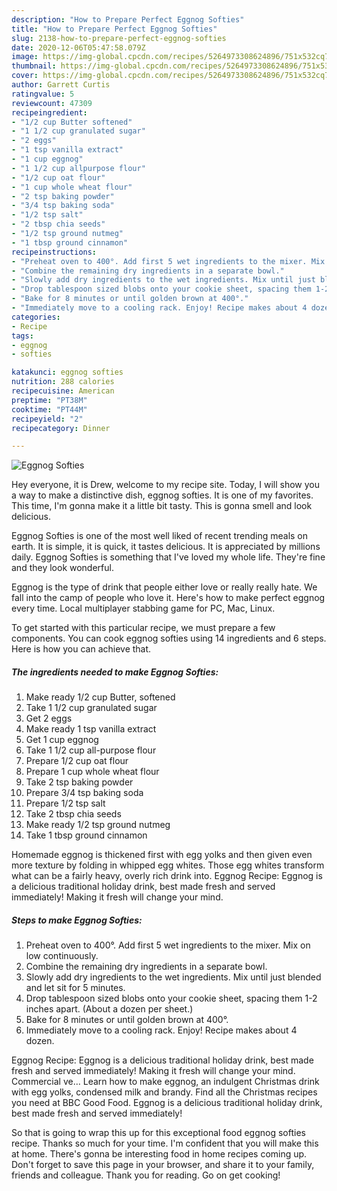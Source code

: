 ```yaml
---
description: "How to Prepare Perfect Eggnog Softies"
title: "How to Prepare Perfect Eggnog Softies"
slug: 2138-how-to-prepare-perfect-eggnog-softies
date: 2020-12-06T05:47:58.079Z
image: https://img-global.cpcdn.com/recipes/5264973308624896/751x532cq70/eggnog-softies-recipe-main-photo.jpg
thumbnail: https://img-global.cpcdn.com/recipes/5264973308624896/751x532cq70/eggnog-softies-recipe-main-photo.jpg
cover: https://img-global.cpcdn.com/recipes/5264973308624896/751x532cq70/eggnog-softies-recipe-main-photo.jpg
author: Garrett Curtis
ratingvalue: 5
reviewcount: 47309
recipeingredient:
- "1/2 cup Butter softened"
- "1 1/2 cup granulated sugar"
- "2 eggs"
- "1 tsp vanilla extract"
- "1 cup eggnog"
- "1 1/2 cup allpurpose flour"
- "1/2 cup oat flour"
- "1 cup whole wheat flour"
- "2 tsp baking powder"
- "3/4 tsp baking soda"
- "1/2 tsp salt"
- "2 tbsp chia seeds"
- "1/2 tsp ground nutmeg"
- "1 tbsp ground cinnamon"
recipeinstructions:
- "Preheat oven to 400°. Add first 5 wet ingredients to the mixer. Mix on low continuously."
- "Combine the remaining dry ingredients in a separate bowl."
- "Slowly add dry ingredients to the wet ingredients. Mix until just blended and let sit for 5 minutes."
- "Drop tablespoon sized blobs onto your cookie sheet, spacing them 1-2 inches apart. (About a dozen per sheet.)"
- "Bake for 8 minutes or until golden brown at 400°."
- "Immediately move to a cooling rack. Enjoy! Recipe makes about 4 dozen."
categories:
- Recipe
tags:
- eggnog
- softies

katakunci: eggnog softies 
nutrition: 288 calories
recipecuisine: American
preptime: "PT38M"
cooktime: "PT44M"
recipeyield: "2"
recipecategory: Dinner

---
```



![Eggnog Softies](https://img-global.cpcdn.com/recipes/5264973308624896/751x532cq70/eggnog-softies-recipe-main-photo.jpg)

Hey everyone, it is Drew, welcome to my recipe site. Today, I will show you a way to make a distinctive dish, eggnog softies. It is one of my favorites. This time, I'm gonna make it a little bit tasty. This is gonna smell and look delicious.

Eggnog Softies is one of the most well liked of recent trending meals on earth. It is simple, it is quick, it tastes delicious. It is appreciated by millions daily. Eggnog Softies is something that I've loved my whole life. They're fine and they look wonderful.

Eggnog is the type of drink that people either love or really really hate. We fall into the camp of people who love it. Here&#39;s how to make perfect eggnog every time. Local multiplayer stabbing game for PC, Mac, Linux.


To get started with this particular recipe, we must prepare a few components. You can cook eggnog softies using 14 ingredients and 6 steps. Here is how you can achieve that.

<!--inarticleads1-->

##### The ingredients needed to make Eggnog Softies:

1. Make ready 1/2 cup Butter, softened
1. Take 1 1/2 cup granulated sugar
1. Get 2 eggs
1. Make ready 1 tsp vanilla extract
1. Get 1 cup eggnog
1. Take 1 1/2 cup all-purpose flour
1. Prepare 1/2 cup oat flour
1. Prepare 1 cup whole wheat flour
1. Take 2 tsp baking powder
1. Prepare 3/4 tsp baking soda
1. Prepare 1/2 tsp salt
1. Take 2 tbsp chia seeds
1. Make ready 1/2 tsp ground nutmeg
1. Take 1 tbsp ground cinnamon


Homemade eggnog is thickened first with egg yolks and then given even more texture by folding in whipped egg whites. Those egg whites transform what can be a fairly heavy, overly rich drink into. Eggnog Recipe: Eggnog is a delicious traditional holiday drink, best made fresh and served immediately! Making it fresh will change your mind. 

<!--inarticleads2-->

##### Steps to make Eggnog Softies:

1. Preheat oven to 400°. Add first 5 wet ingredients to the mixer. Mix on low continuously.
1. Combine the remaining dry ingredients in a separate bowl.
1. Slowly add dry ingredients to the wet ingredients. Mix until just blended and let sit for 5 minutes.
1. Drop tablespoon sized blobs onto your cookie sheet, spacing them 1-2 inches apart. (About a dozen per sheet.)
1. Bake for 8 minutes or until golden brown at 400°.
1. Immediately move to a cooling rack. Enjoy! Recipe makes about 4 dozen.


Eggnog Recipe: Eggnog is a delicious traditional holiday drink, best made fresh and served immediately! Making it fresh will change your mind. Commercial ve… Learn how to make eggnog, an indulgent Christmas drink with egg yolks, condensed milk and brandy. Find all the Christmas recipes you need at BBC Good Food. Eggnog is a delicious traditional holiday drink, best made fresh and served immediately! 

So that is going to wrap this up for this exceptional food eggnog softies recipe. Thanks so much for your time. I'm confident that you will make this at home. There's gonna be interesting food in home recipes coming up. Don't forget to save this page in your browser, and share it to your family, friends and colleague. Thank you for reading. Go on get cooking!
